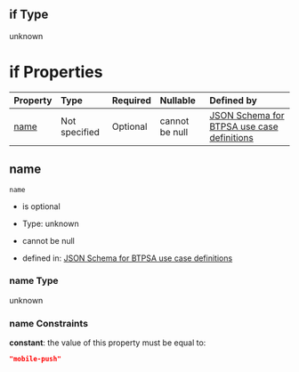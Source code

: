 ## if Type

unknown

# if Properties

| Property      | Type          | Required | Nullable       | Defined by                                                                                                                                                                                                        |
| :------------ | :------------ | :------- | :------------- | :---------------------------------------------------------------------------------------------------------------------------------------------------------------------------------------------------------------- |
| [name](#name) | Not specified | Optional | cannot be null | [JSON Schema for BTPSA use case definitions](btpsa-usecase-properties-services-items-allof-1-then-allof-75-if-properties-name.md "undefined#/properties/services/items/allOf/1/then/allOf/75/if/properties/name") |

## name



`name`

*   is optional

*   Type: unknown

*   cannot be null

*   defined in: [JSON Schema for BTPSA use case definitions](btpsa-usecase-properties-services-items-allof-1-then-allof-75-if-properties-name.md "undefined#/properties/services/items/allOf/1/then/allOf/75/if/properties/name")

### name Type

unknown

### name Constraints

**constant**: the value of this property must be equal to:

```json
"mobile-push"
```
